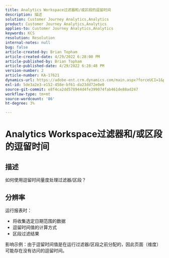 ```yaml
---
title: Analytics Workspace过滤器和/或区段的逗留时间
description: 描述
solution: Customer Journey Analytics,Analytics
product: Customer Journey Analytics,Analytics
applies-to: Customer Journey Analytics,Analytics
keywords: KCS
resolution: Resolution
internal-notes: null
bug: false
article-created-by: Brian Topham
article-created-date: 4/29/2022 6:28:00 PM
article-published-by: Brian Topham
article-published-date: 4/29/2022 6:28:48 PM
version-number: 2
article-number: KA-17621
dynamics-url: https://adobe-ent.crm.dynamics.com/main.aspx?forceUCI=1&pagetype=entityrecord&etn=knowledgearticle&id=6bd99d18-eac7-ec11-a7b6-0022480a10ee
exl-id: 5de3a2e3-e152-458e-bf61-da23dd72e0e0
source-git-commit: e8f4ca2dd578944d4fe399074fab461de88ad247
workflow-type: tm+mt
source-wordcount: '86'
ht-degree: 3%

---
```


# Analytics Workspace过滤器和/或区段的逗留时间

## 描述

如何使用逗留时间量度处理过滤器/区段？

## 分辨率


运行报表时：

- 将收集选定日期范围的数据
- 逗留时间值的计算方式
- 区段过滤结果


影响示例：由于逗留时间值是在运行过滤器/区段之前分配的，因此页面（维度）可能存在没有访问的逗留时间。
